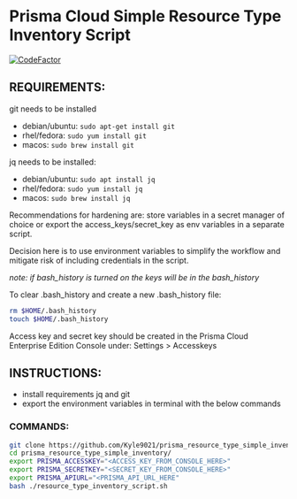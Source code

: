 # Prisma Cloud Simple Resource Type Inventory Script

[![CodeFactor](https://www.codefactor.io/repository/github/kyle9021/prisma_resource_type_simple_inventory/badge/main)](https://www.codefactor.io/repository/github/kyle9021/prisma_resource_type_simple_inventory/overview/main)

## REQUIREMENTS:

git needs to be installed

* debian/ubuntu: `sudo apt-get install git`
* rhel/fedora: `sudo yum install git`
* macos: `sudo brew install git`

jq needs to be installed: 

* debian/ubuntu: `sudo apt install jq`
* rhel/fedora: `sudo yum install jq`
* macos: `sudo brew install jq`

Recommendations for hardening are: store variables in a secret manager of choice or export the access_keys/secret_key as env variables in a separate script. 

Decision here is to use environment variables to simplify the workflow and mitigate risk of including credentials in the script.

_note: if bash_history is turned on the keys will be in the bash_history_ 

To clear .bash_history and create a new .bash_history file:

```bash
rm $HOME/.bash_history
touch $HOME/.bash_history
```

Access key and secret key should be created in the Prisma Cloud Enterprise Edition Console under: Settings > Accesskeys

## INSTRUCTIONS:

* install requirements jq and git
* export the environment variables in terminal with the below commands

### COMMANDS:

```bash
git clone https://github.com/Kyle9021/prisma_resource_type_simple_inventory
cd prisma_resource_type_simple_inventory/
export PRISMA_ACCESSKEY="<ACCESS_KEY_FROM_CONSOLE_HERE>"
export PRISMA_SECRETKEY="<SECRET_KEY_FROM_CONSOLE_HERE>"
export PRISMA_APIURL="<PRISMA_API_URL_HERE"
bash ./resource_type_inventory_script.sh
```
